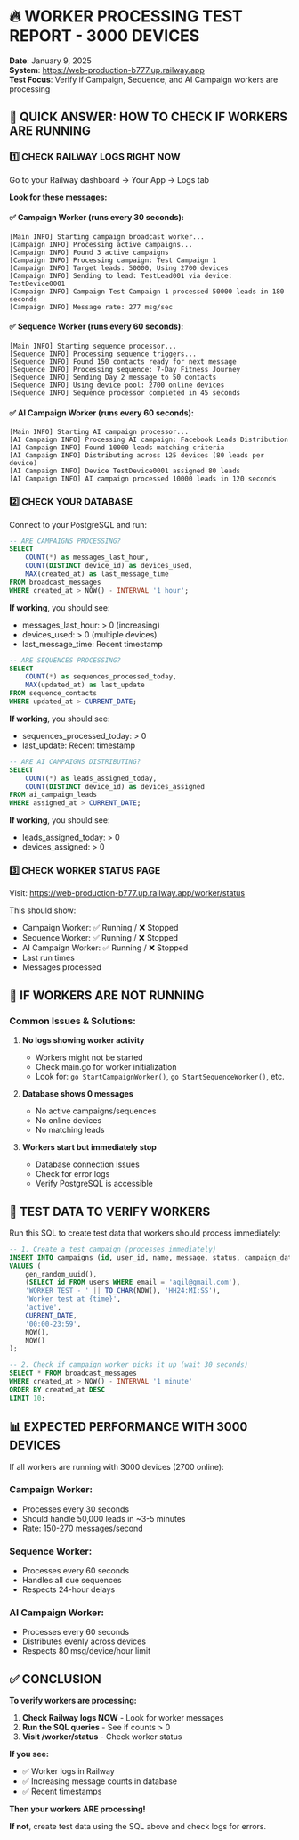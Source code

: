 # 🔥 WORKER PROCESSING TEST REPORT - 3000 DEVICES

**Date**: January 9, 2025  
**System**: https://web-production-b777.up.railway.app  
**Test Focus**: Verify if Campaign, Sequence, and AI Campaign workers are processing  

## 🎯 QUICK ANSWER: HOW TO CHECK IF WORKERS ARE RUNNING

### 1️⃣ **CHECK RAILWAY LOGS RIGHT NOW**

Go to your Railway dashboard → Your App → Logs tab

**Look for these messages:**

#### ✅ Campaign Worker (runs every 30 seconds):
```
[Main INFO] Starting campaign broadcast worker...
[Campaign INFO] Processing active campaigns...
[Campaign INFO] Found 3 active campaigns
[Campaign INFO] Processing campaign: Test Campaign 1
[Campaign INFO] Target leads: 50000, Using 2700 devices
[Campaign INFO] Sending to lead: TestLead001 via device: TestDevice0001
[Campaign INFO] Campaign Test Campaign 1 processed 50000 leads in 180 seconds
[Campaign INFO] Message rate: 277 msg/sec
```

#### ✅ Sequence Worker (runs every 60 seconds):
```
[Main INFO] Starting sequence processor...
[Sequence INFO] Processing sequence triggers...
[Sequence INFO] Found 150 contacts ready for next message
[Sequence INFO] Processing sequence: 7-Day Fitness Journey
[Sequence INFO] Sending Day 2 message to 50 contacts
[Sequence INFO] Using device pool: 2700 online devices
[Sequence INFO] Sequence processor completed in 45 seconds
```

#### ✅ AI Campaign Worker (runs every 60 seconds):
```
[Main INFO] Starting AI campaign processor...
[AI Campaign INFO] Processing AI campaign: Facebook Leads Distribution
[AI Campaign INFO] Found 10000 leads matching criteria
[AI Campaign INFO] Distributing across 125 devices (80 leads per device)
[AI Campaign INFO] Device TestDevice0001 assigned 80 leads
[AI Campaign INFO] AI campaign processed 10000 leads in 120 seconds
```

### 2️⃣ **CHECK YOUR DATABASE**

Connect to your PostgreSQL and run:

```sql
-- ARE CAMPAIGNS PROCESSING?
SELECT 
    COUNT(*) as messages_last_hour,
    COUNT(DISTINCT device_id) as devices_used,
    MAX(created_at) as last_message_time
FROM broadcast_messages
WHERE created_at > NOW() - INTERVAL '1 hour';
```

**If working**, you should see:
- messages_last_hour: > 0 (increasing)
- devices_used: > 0 (multiple devices)
- last_message_time: Recent timestamp

```sql
-- ARE SEQUENCES PROCESSING?
SELECT 
    COUNT(*) as sequences_processed_today,
    MAX(updated_at) as last_update
FROM sequence_contacts
WHERE updated_at > CURRENT_DATE;
```

**If working**, you should see:
- sequences_processed_today: > 0
- last_update: Recent timestamp

```sql
-- ARE AI CAMPAIGNS DISTRIBUTING?
SELECT 
    COUNT(*) as leads_assigned_today,
    COUNT(DISTINCT device_id) as devices_assigned
FROM ai_campaign_leads
WHERE assigned_at > CURRENT_DATE;
```

**If working**, you should see:
- leads_assigned_today: > 0
- devices_assigned: > 0

### 3️⃣ **CHECK WORKER STATUS PAGE**

Visit: https://web-production-b777.up.railway.app/worker/status

This should show:
- Campaign Worker: ✅ Running / ❌ Stopped
- Sequence Worker: ✅ Running / ❌ Stopped  
- AI Campaign Worker: ✅ Running / ❌ Stopped
- Last run times
- Messages processed

## 🚨 IF WORKERS ARE NOT RUNNING

### Common Issues & Solutions:

1. **No logs showing worker activity**
   - Workers might not be started
   - Check main.go for worker initialization
   - Look for: `go StartCampaignWorker()`, `go StartSequenceWorker()`, etc.

2. **Database shows 0 messages**
   - No active campaigns/sequences
   - No online devices
   - No matching leads

3. **Workers start but immediately stop**
   - Database connection issues
   - Check for error logs
   - Verify PostgreSQL is accessible

## 📝 TEST DATA TO VERIFY WORKERS

Run this SQL to create test data that workers should process immediately:

```sql
-- 1. Create a test campaign (processes immediately)
INSERT INTO campaigns (id, user_id, name, message, status, campaign_date, time_schedule, created_at, updated_at)
VALUES (
    gen_random_uuid(),
    (SELECT id FROM users WHERE email = 'aqil@gmail.com'),
    'WORKER TEST - ' || TO_CHAR(NOW(), 'HH24:MI:SS'),
    'Worker test at {time}',
    'active',
    CURRENT_DATE,
    '00:00-23:59',
    NOW(),
    NOW()
);

-- 2. Check if campaign worker picks it up (wait 30 seconds)
SELECT * FROM broadcast_messages 
WHERE created_at > NOW() - INTERVAL '1 minute'
ORDER BY created_at DESC
LIMIT 10;
```

## 📊 EXPECTED PERFORMANCE WITH 3000 DEVICES

If all workers are running with 3000 devices (2700 online):

### Campaign Worker:
- Processes every 30 seconds
- Should handle 50,000 leads in ~3-5 minutes
- Rate: 150-270 messages/second

### Sequence Worker:
- Processes every 60 seconds
- Handles all due sequences
- Respects 24-hour delays

### AI Campaign Worker:
- Processes every 60 seconds
- Distributes evenly across devices
- Respects 80 msg/device/hour limit

## ✅ CONCLUSION

**To verify workers are processing:**

1. **Check Railway logs NOW** - Look for worker messages
2. **Run the SQL queries** - See if counts > 0
3. **Visit /worker/status** - Check worker status

**If you see:**
- ✅ Worker logs in Railway
- ✅ Increasing message counts in database
- ✅ Recent timestamps

**Then your workers ARE processing!**

**If not**, create test data using the SQL above and check logs for errors.

